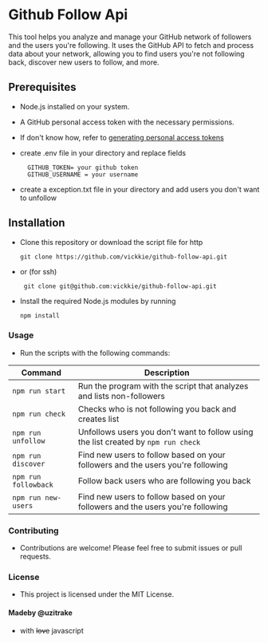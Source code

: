 # Github Follow Api

This tool helps you analyze and manage your GitHub network of followers and the users you're following. It uses the GitHub API to fetch and process data about your network, allowing you to find users you're not following back, discover new users to follow, and more.

## Prerequisites

- Node.js installed on your system.
- A GitHub personal access token with the necessary permissions.
- If don't know how, refer to [generating personal access tokens](https://docs.github.com/en/apps/creating-github-apps/authenticating-with-a-github-app/generating-a-user-access-token-for-a-github-app)

- create .env file in your directory and replace fields

  ```
    GITHUB_TOKEN= your github token
    GITHUB_USERNAME = your username
  ```

- create a exception.txt file in your directory and add users you don't want to unfollow

## Installation

- Clone this repository or download the script file for http
  ```
  git clone https://github.com/vickkie/github-follow-api.git
  ```
- or (for ssh)

  ```
   git clone git@github.com:vickkie/github-follow-api.git
  ```

- Install the required Node.js modules by running
  ```
  npm install
  ```

### Usage

- Run the scripts with the following commands:

| Command              | Description                                                                        |
| -------------------- | ---------------------------------------------------------------------------------- |
| `npm run start`      | Run the program with the script that analyzes and lists non-followers              |
| `npm run check`      | Checks who is not following you back and creates list                              |
| `npm run unfollow`   | Unfollows users you don't want to follow using the list created by `npm run check` |
| `npm run discover`   | Find new users to follow based on your followers and the users you're following    |
| `npm run followback` | Follow back users who are following you back                                       |
| `npm run new-users`  | Find new users to follow based on your followers and the users you're following    |

### Contributing

- Contributions are welcome! Please feel free to submit issues or pull requests.

### License

- This project is licensed under the MIT License.

#### Madeby @uzitrake

- with ~~love~~ javascript

